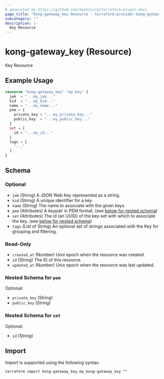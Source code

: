 ```yaml
---
# generated by https://github.com/hashicorp/terraform-plugin-docs
page_title: "kong-gateway_key Resource - terraform-provider-kong-gateway"
subcategory: ""
description: |-
  Key Resource
---
```


# kong-gateway_key (Resource)

Key Resource

## Example Usage

```terraform
resource "kong-gateway_key" "my_key" {
  jwk  = "...my_jwk..."
  kid  = "...my_kid..."
  name = "...my_name..."
  pem = {
    private_key = "...my_private_key..."
    public_key  = "...my_public_key..."
  }
  set = {
    id = "...my_id..."
  }
  tags = [
    "..."
  ]
}
```

<!-- schema generated by tfplugindocs -->
## Schema

### Optional

- `jwk` (String) A JSON Web Key represented as a string.
- `kid` (String) A unique identifier for a key.
- `name` (String) The name to associate with the given keys.
- `pem` (Attributes) A keypair in PEM format. (see [below for nested schema](#nestedatt--pem))
- `set` (Attributes) The id (an UUID) of the key-set with which to associate the key. (see [below for nested schema](#nestedatt--set))
- `tags` (List of String) An optional set of strings associated with the Key for grouping and filtering.

### Read-Only

- `created_at` (Number) Unix epoch when the resource was created.
- `id` (String) The ID of this resource.
- `updated_at` (Number) Unix epoch when the resource was last updated.

<a id="nestedatt--pem"></a>
### Nested Schema for `pem`

Optional:

- `private_key` (String)
- `public_key` (String)


<a id="nestedatt--set"></a>
### Nested Schema for `set`

Optional:

- `id` (String)

## Import

Import is supported using the following syntax:

```shell
terraform import kong-gateway_key.my_kong-gateway_key ""
```
